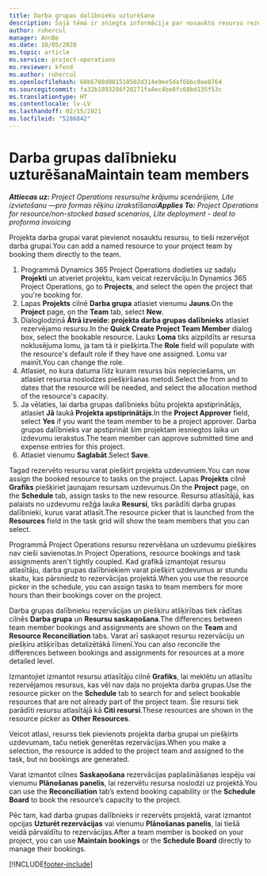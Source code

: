 ```yaml
---
title: Darba grupas dalībnieku uzturēšana
description: Šajā tēmā ir sniegta informācija par nosaukto resursu rezervēšanu projekta darba grupām un to piešķiršanu uzdevumiem.
author: ruhercul
manager: AnnBe
ms.date: 10/05/2020
ms.topic: article
ms.service: project-operations
ms.reviewer: kfend
ms.author: ruhercul
ms.openlocfilehash: 60b6788d881518502d314e9ee5daf6bbc0ae8764
ms.sourcegitcommit: fa32b1893286f20271fa4ec4be8fc68bd135f53c
ms.translationtype: HT
ms.contentlocale: lv-LV
ms.lasthandoff: 02/15/2021
ms.locfileid: "5286842"
---
```

# <a name="maintain-team-members"></a><span data-ttu-id="eac47-103">Darba grupas dalībnieku uzturēšana</span><span class="sxs-lookup"><span data-stu-id="eac47-103">Maintain team members</span></span>

<span data-ttu-id="eac47-104">_**Attiecas uz:** Project Operations resursu/ne krājumu scenārijiem, Lite izvietošanu —pro formas rēķinu izrakstīšanai_</span><span class="sxs-lookup"><span data-stu-id="eac47-104">_**Applies To:** Project Operations for resource/non-stocked based scenarios, Lite deployment - deal to proforma invoicing_</span></span>

<span data-ttu-id="eac47-105">Projekta darba grupai varat pievienot nosauktu resursu, to tieši rezervējot darba grupai.</span><span class="sxs-lookup"><span data-stu-id="eac47-105">You can add a named resource to your project team by booking them directly to the team.</span></span>

1. <span data-ttu-id="eac47-106">Programmā Dynamics 365 Project Operations dodieties uz sadaļu **Projekti** un atveriet projektu, kam veicat rezervāciju.</span><span class="sxs-lookup"><span data-stu-id="eac47-106">In Dynamics 365 Project Operations, go to **Projects**, and select the open the project that you're booking for.</span></span>
2. <span data-ttu-id="eac47-107">Lapas **Projekts** cilnē **Darba grupa** atlasiet vienumu **Jauns**.</span><span class="sxs-lookup"><span data-stu-id="eac47-107">On the **Project** page, on the **Team** tab, select **New**.</span></span> 
3. <span data-ttu-id="eac47-108">Dialoglodziņā **Ātrā izveide: projekta darba grupas dalībnieks** atlasiet rezervējamo resursu.</span><span class="sxs-lookup"><span data-stu-id="eac47-108">In the **Quick Create Project Team Member** dialog box, select the bookable resource.</span></span> <span data-ttu-id="eac47-109">Lauks **Loma** tiks aizpildīts ar resursa noklusējuma lomu, ja tam tā ir piešķirta.</span><span class="sxs-lookup"><span data-stu-id="eac47-109">The **Role** field will populate with the resource's default role if they have one assigned.</span></span> <span data-ttu-id="eac47-110">Lomu var mainīt.</span><span class="sxs-lookup"><span data-stu-id="eac47-110">You can change the role.</span></span> 
4. <span data-ttu-id="eac47-111">Atlasiet, no kura datuma līdz kuram resurss būs nepieciešams, un atlasiet resursa noslodzes piešķiršanas metodi.</span><span class="sxs-lookup"><span data-stu-id="eac47-111">Select the from and to dates that the resource will be needed, and select the allocation method of the resource's capacity.</span></span> 
5. <span data-ttu-id="eac47-112">Ja vēlaties, lai darba grupas dalībnieks būtu projekta apstiprinātājs, atlasiet **Jā** laukā **Projekta apstiprinātājs**.</span><span class="sxs-lookup"><span data-stu-id="eac47-112">In the **Project Approver** field, select **Yes** if you want the team member to be a project approver.</span></span> <span data-ttu-id="eac47-113">Darba grupas dalībnieks var apstiprināt šim projektam iesniegtos laika un izdevumu ierakstus.</span><span class="sxs-lookup"><span data-stu-id="eac47-113">The team member can approve submitted time and expense entries for this project.</span></span> 
6. <span data-ttu-id="eac47-114">Atlasiet vienumu **Saglabāt**.</span><span class="sxs-lookup"><span data-stu-id="eac47-114">Select **Save**.</span></span>

<span data-ttu-id="eac47-115">Tagad rezervēto resursu varat piešķirt projekta uzdevumiem.</span><span class="sxs-lookup"><span data-stu-id="eac47-115">You can now assign the booked resource to tasks on the project.</span></span> <span data-ttu-id="eac47-116">Lapas **Projekts** cilnē **Grafiks** piešķiriet jaunajam resursam uzdevumus.</span><span class="sxs-lookup"><span data-stu-id="eac47-116">On the **Project** page, on the **Schedule** tab, assign tasks to the new resource.</span></span> <span data-ttu-id="eac47-117">Resursu atlasītājā, kas palaists no uzdevumu režģa lauka **Resursi**, tiks parādīti darba grupas dalībnieki, kurus varat atlasīt.</span><span class="sxs-lookup"><span data-stu-id="eac47-117">The resource picker that is launched from the **Resources** field in the task grid will show the team members that you can select.</span></span>


<span data-ttu-id="eac47-118">Programmā Project Operations resursu rezervēšana un uzdevumu piešķires nav cieši savienotas.</span><span class="sxs-lookup"><span data-stu-id="eac47-118">In Project Operations, resource bookings and task assignments aren't tightly coupled.</span></span> <span data-ttu-id="eac47-119">Kad grafikā izmantojat resursu atlasītāju, darba grupas dalībniekiem varat piešķirt uzdevumus ar stundu skaitu, kas pārsniedz to rezervācijas projektā.</span><span class="sxs-lookup"><span data-stu-id="eac47-119">When you use the resource picker in the schedule, you can assign tasks to team members for more hours than their bookings cover on the project.</span></span>

<span data-ttu-id="eac47-120">Darba grupas dalībnieku rezervācijas un piešķiru atšķirības tiek rādītas cilnēs **Darba grupa** un **Resursu saskaņošana**.</span><span class="sxs-lookup"><span data-stu-id="eac47-120">The differences between team member bookings and assignments are shown on the **Team** and **Resource Reconciliation** tabs.</span></span> <span data-ttu-id="eac47-121">Varat arī saskaņot resursu rezervāciju un piešķiru atšķirības detalizētākā līmenī.</span><span class="sxs-lookup"><span data-stu-id="eac47-121">You can also reconcile the differences between bookings and assignments for resources at a more detailed level.</span></span>

<span data-ttu-id="eac47-122">Izmantojiet izmantot resursu atlasītāju cilnē **Grafiks**, lai meklētu un atlasītu rezervējamos resursus, kas vēl nav daļa no projekta darba grupas.</span><span class="sxs-lookup"><span data-stu-id="eac47-122">Use the resource picker on the **Schedule** tab to search for and select bookable resources that are not already part of the project team.</span></span> <span data-ttu-id="eac47-123">Šie resursi tiek parādīti resursu atlasītājā kā **Citi resursi**.</span><span class="sxs-lookup"><span data-stu-id="eac47-123">These resources are shown in the resource picker as **Other Resources**.</span></span>

<span data-ttu-id="eac47-124">Veicot atlasi, resurss tiek pievienots projekta darba grupai un piešķirts uzdevumam, taču netiek ģenerētas rezervācijas.</span><span class="sxs-lookup"><span data-stu-id="eac47-124">When you make a selection, the resource is added to the project team and assigned to the task, but no bookings are generated.</span></span>

<span data-ttu-id="eac47-125">Varat izmantot cilnes **Saskaņošana** rezervācijas paplašināšanas iespēju vai vienumu **Plānošanas panelis**, lai rezervētu resursa noslodzi uz projektā.</span><span class="sxs-lookup"><span data-stu-id="eac47-125">You can use the **Reconciliation** tab’s extend booking capability or the **Schedule Board** to book the resource’s capacity to the project.</span></span>

<span data-ttu-id="eac47-126">Pēc tam, kad darba grupas dalībnieks ir rezervēts projektā, varat izmantot opcijas **Uzturēt rezervācijas** vai vienumu **Plānošanas panelis**, lai tiešā veidā pārvaldītu to rezervācijas.</span><span class="sxs-lookup"><span data-stu-id="eac47-126">After a team member is booked on your project, you can use **Maintain bookings** or the **Schedule Board** directly to manage their bookings.</span></span>


[!INCLUDE[footer-include](../includes/footer-banner.md)]